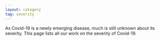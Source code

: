```yaml
---
layout: category
tag: severity
---
```


As Covid-19 is a newly emerging disease, much is still unknown about its severity. This page lists all our work on the severity of Covid-19.